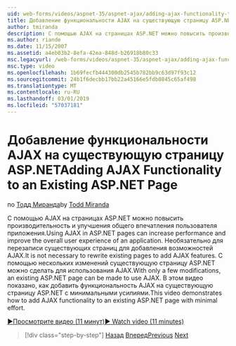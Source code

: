 ```yaml
---
uid: web-forms/videos/aspnet-35/aspnet-ajax/adding-ajax-functionality-to-an-existing-aspnet-page
title: Добавление функциональности AJAX на существующую страницу ASP.NET | Документация Майкрософт
author: tmiranda
description: С помощью AJAX на страницах ASP.NET можно повысить производительность и улучшения общего впечатления пользователя приложения. Нет необходимости переписывать существующие страницы...
ms.author: riande
ms.date: 11/15/2007
ms.assetid: a4eb03b2-8efa-42ea-848d-b26918b80c33
msc.legacyurl: /web-forms/videos/aspnet-35/aspnet-ajax/adding-ajax-functionality-to-an-existing-aspnet-page
msc.type: video
ms.openlocfilehash: 1b69fecfb444300db2545b782bb9c63d97f93c12
ms.sourcegitcommit: 24b1f6decbb17bb22a45166e5fdb0845c65af498
ms.translationtype: MT
ms.contentlocale: ru-RU
ms.lasthandoff: 03/01/2019
ms.locfileid: "57037181"
---
```

<a name="adding-ajax-functionality-to-an-existing-aspnet-page"></a><span data-ttu-id="d9ff1-104">Добавление функциональности AJAX на существующую страницу ASP.NET</span><span class="sxs-lookup"><span data-stu-id="d9ff1-104">Adding AJAX Functionality to an Existing ASP.NET Page</span></span>
====================
<span data-ttu-id="d9ff1-105">по [Тодд Миранда](https://github.com/tmiranda)</span><span class="sxs-lookup"><span data-stu-id="d9ff1-105">by [Todd Miranda](https://github.com/tmiranda)</span></span>

<span data-ttu-id="d9ff1-106">С помощью AJAX на страницах ASP.NET можно повысить производительность и улучшения общего впечатления пользователя приложения.</span><span class="sxs-lookup"><span data-stu-id="d9ff1-106">Using AJAX in ASP.NET pages can increase performance and improve the overall user experience of an application.</span></span> <span data-ttu-id="d9ff1-107">Необязательно для перезаписи существующих страниц для добавления возможностей AJAX.</span><span class="sxs-lookup"><span data-stu-id="d9ff1-107">It is not necessary to rewrite existing pages to add AJAX features.</span></span> <span data-ttu-id="d9ff1-108">С помощью нескольких изменений существующую страницу ASP.NET можно сделать для использования AJAX.</span><span class="sxs-lookup"><span data-stu-id="d9ff1-108">With only a few modifications, an existing ASP.NET page can be made to use AJAX.</span></span> <span data-ttu-id="d9ff1-109">В этом видео показано, как добавить функциональность AJAX на существующую страницу ASP.NET с минимальными усилиями.</span><span class="sxs-lookup"><span data-stu-id="d9ff1-109">This video demonstrates how to add AJAX functionality to an existing ASP.NET page with minimal effort.</span></span>

[<span data-ttu-id="d9ff1-110">&#9654;Просмотрите видео (11 минут)</span><span class="sxs-lookup"><span data-stu-id="d9ff1-110">&#9654; Watch video (11 minutes)</span></span>](https://channel9.msdn.com/Blogs/ASP-NET-Site-Videos/adding-ajax-functionality-to-an-existing-aspnet-page)

> [!div class="step-by-step"]
> <span data-ttu-id="d9ff1-111">[Назад](aspnet-ajax-support-in-visual-studio-2008.md)
> [Вперед](creating-and-using-an-ajax-enabled-web-service-in-a-web-site.md)</span><span class="sxs-lookup"><span data-stu-id="d9ff1-111">[Previous](aspnet-ajax-support-in-visual-studio-2008.md)
[Next](creating-and-using-an-ajax-enabled-web-service-in-a-web-site.md)</span></span>
